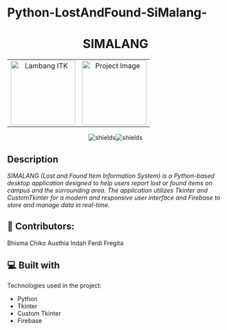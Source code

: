 # Python-LostAndFound-SiMalang-
<h1 align="center" id="title">SIMALANG</h1>
<div align="center">
  <table>
    <tr>
      <td align="center">
        <img src="https://upload.wikimedia.org/wikipedia/commons/a/a6/Lambang_ITK.png" alt="Lambang ITK" width="150">
      </td>
      <td align="center">
        <img src="https://i.ibb.co.com/Pwwkh9X/Whats-App-Image-2024-11-29-at-10-06-32-f11f1702-removebg-preview.png" alt="Project Image" width="150">
      </td>
    </tr>
  </table>
</div>

<p align="center"><img src="https://img.shields.io/badge/firebase-ffca28?style=for-the-badge&amp;logo=firebase&amp;logoColor=black" alt="shields"><img src="https://img.shields.io/badge/python-3670A0?style=for-the-badge&amp;logo=python&amp;logoColor=ffdd54" alt="shields"></p>


<h2>Description</h2>

_SIMALANG (Lost and Found Item Information System) is a Python-based desktop application designed to help users report lost or found items on campus and the surrounding area. The application utilizes Tkinter and CustomTkinter for a modern and responsive user interface and Firebase to store and manage data in real-time._

<h2>🍰 Contributors:</h2>

Bhisma
Chiko
Austhia
Indah
Ferdi
Fregita
  
<h2>💻 Built with</h2>

Technologies used in the project:

*   Python
*   Tkinter
*   Custom Tkinter
*   Firebase
